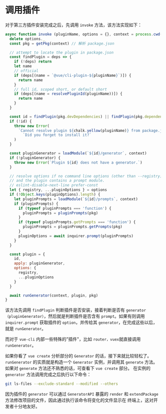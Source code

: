 # 调用插件

对于第三方插件安装完成之后，先调用 `invoke` 方法，该方法实现如下：

```js
async function invoke (pluginName, options = {}, context = process.cwd()) {
  delete options._
  const pkg = getPkg(context) // 解析 package.json

  // attempt to locate the plugin in package.json
  const findPlugin = deps => {
    if (!deps) return
    let name
    // official
    if (deps[(name = `@vue/cli-plugin-${pluginName}`)]) {
      return name
    }
    // full id, scoped short, or default short
    if (deps[(name = resolvePluginId(pluginName))]) {
      return name
    }
  }

  const id = findPlugin(pkg.devDependencies) || findPlugin(pkg.dependencies)
  if (!id) {
    throw new Error(
      `Cannot resolve plugin ${chalk.yellow(pluginName)} from package.json. ` +
        `Did you forget to install it?`
    )
  }

  const pluginGenerator = loadModule(`${id}/generator`, context)
  if (!pluginGenerator) {
    throw new Error(`Plugin ${id} does not have a generator.`)
  }

  // resolve options if no command line options (other than --registry) are passed,
  // and the plugin contains a prompt module.
  // eslint-disable-next-line prefer-const
  let { registry, ...pluginOptions } = options
  if (!Object.keys(pluginOptions).length) {
    let pluginPrompts = loadModule(`${id}/prompts`, context)
    if (pluginPrompts) {
      if (typeof pluginPrompts === 'function') {
        pluginPrompts = pluginPrompts(pkg)
      }
      if (typeof pluginPrompts.getPrompts === 'function') {
        pluginPrompts = pluginPrompts.getPrompts(pkg)
      }
      pluginOptions = await inquirer.prompt(pluginPrompts)
    }
  }

  const plugin = {
    id,
    apply: pluginGenerator,
    options: {
      registry,
      ...pluginOptions
    }
  }

  await runGenerator(context, plugin, pkg)
}

```
该方法先调用 `findPlugin` 判断插件是否安装，接着判断是否有 `generator（pluginGenerator）`，然后就是判断插件是否含有 `prompt`。如果有则调用
`inquirer.prompt` 获取插件的 `option`，并传给其 `generator`，在完成这些以后，就是 `runGenerator`。

而对于 `vue-cli` 内部一些特殊的"插件"，比如 `router，vuex`就直接调用 `runGenerator`。

如果你看了 `vue create` 分析部分的 `Generator` 的话，接下来就比较轻松了。`runGenerator` 的实质就是构造一个 `Generator` 实例，并调用其 `generate` 方法。
如果对 `generate` 方法还不熟悉的话，可查看下 `vue create` 部分。 在实例的 `generator` 方法调用完成之后执行以下命令：

```bash
git ls-files --exclude-standard --modified --others
```
因为插件的 `generator` 可以通过 `GeneratorAPI` 暴露的 `render` 和 `extendPackage` 方法修改项目的文件，因此通过执行该命令将变化的文件显示在
终端上，这对开发者十分地友好。
